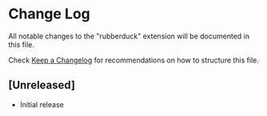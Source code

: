 # Change Log

All notable changes to the "rubberduck" extension will be documented in this file.

Check [Keep a Changelog](http://keepachangelog.com/) for recommendations on how to structure this file.

## [Unreleased]

- Initial release